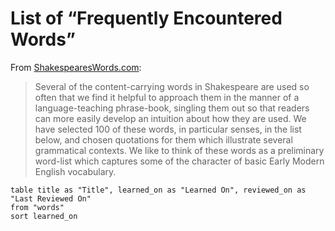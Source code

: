 # List of “Frequently Encountered Words”

From [ShakespearesWords.com](https://www.shakespeareswords.com/Public/LanguageCompanion/Few.aspx):

> Several of the content-carrying words in Shakespeare are used so often that we find it helpful to approach them in the manner of a language-teaching phrase-book, singling them out so that readers can more easily develop an intuition about how they are used. We have selected 100 of these words, in particular senses, in the list below, and chosen quotations for them which illustrate several grammatical contexts. We like to think of these words as a preliminary word-list which captures some of the character of basic Early Modern English vocabulary.

```dataview
table title as "Title", learned_on as "Learned On", reviewed_on as "Last Reviewed On"
from "words"
sort learned_on
````````````
